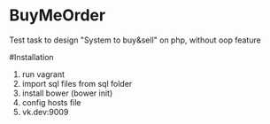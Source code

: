 # BuyMeOrder

Test task to design "System to buy&sell" on php, without oop feature

#Installation

1. run vagrant
2. import sql files from sql folder
3. install bower (bower init)
4. config hosts file
5. vk.dev:9009
